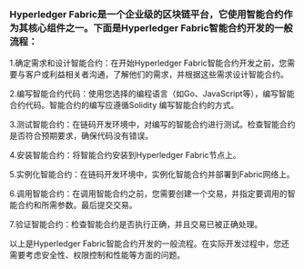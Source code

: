 ### Hyperledger Fabric是一个企业级的区块链平台，它使用智能合约作为其核心组件之一。下面是Hyperledger Fabric智能合约开发的一般流程：

1.确定需求和设计智能合约：在开始Hyperledger Fabric智能合约开发之前，您需要与客户或利益相关者沟通，了解他们的需求，并根据这些需求设计智能合约。

2.编写智能合约代码：使用您选择的编程语言（如Go、JavaScript等），编写智能合约代码。智能合约的编写应遵循Solidity 编写智能合约的方式。

3.测试智能合约：在链码开发环境中，对编写的智能合约进行测试。检查智能合约是否符合预期要求，确保代码没有错误。

4.安装智能合约：将智能合约安装到Hyperledger Fabric节点上。

5.实例化智能合约：在链码开发环境中，实例化智能合约并部署到Fabric网络上。

6.调用智能合约：在调用智能合约之前，您需要创建一个交易，并指定要调用的智能合约和所需参数。最后提交交易。

7.验证智能合约：检查智能合约是否执行正确，并且交易已被正确处理。

以上是Hyperledger Fabric智能合约开发的一般流程。在实际开发过程中，您还需要考虑安全性、权限控制和性能等方面的问题。